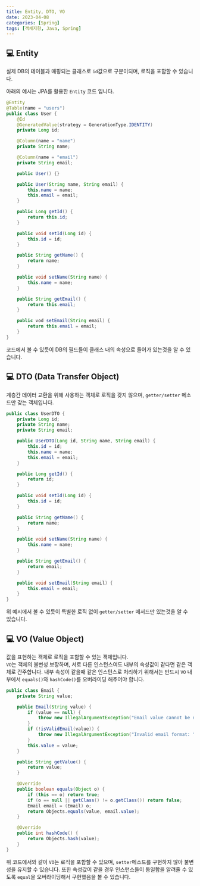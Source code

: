 ```yaml
---
title: Entity, DTO, VO
date: 2023-04-08
categories: [Spring]
tags: [객체지향, Java, Spring]
---
```


## 💻 Entity

실제 DB의 테이블과 매핑되는 클래스로 `id`값으로 구분이되며, 로직을 포함할 수 있습니다.

아래의 예시는 JPA를 활용한 `Entity` 코드 입니다.

```java
@Entity
@Table(name = "users")
public class User {
    @Id
    @GeneratedValue(strategy = GenerationType.IDENTITY)
    private Long id;

    @Column(name = "name")
    private String name;

    @Column(name = "email")
    private String email;

    public User() {}

    public User(String name, String email) {
        this.name = name;
        this.email = email;
    }

    public Long getId() {
        return this.id;
    }

    public void setId(Long id) {
        this.id = id;
    }

    public String getName() {
        return name;
    }

    public void setName(String name) {
        this.name = name;
    }

    public String getEmail() {
        return this.email;
    }

    public vod setEmail(String email) {
        return this.email = email;
    }
}

```

코드에서 볼 수 있듯이 DB의 필드들이 클래스 내의 속성으로 들어가 있는것을 알 수 있습니다.

## 💻 DTO (Data Transfer Object)

계층간 데이터 교환을 위해 사용하는 객체로 로직을 갖지 않으며, `getter/setter` 메소드만 갖는 객체입니다.

```java
public class UserDTO {
    private Long id;
    private String name;
    private String email;

    public UserDTO(Long id, String name, String email) {
        this.id = id;
        this.name = name;
        this.email = email;
    }

    public Long getId() {
        return id;
    }

    public void setId(Long id) {
        this.id = id;
    }

    public String getName() {
        return name;
    }

    public void setName(String name) {
        this.name = name;
    }

    public String getEmail() {
        return email;
    }

    public void setEmail(String email) {
        this.email = email;
    }
}
```

위 예시에서 볼 수 있듯이 특별한 로직 없이 `getter/setter` 메서드만 있는것을 알 수 있습니다.

## 💻 VO (Value Object)

값을 표현하는 객체로 로직을 포함할 수 있는 객체입니다.  
`VO`는 객체의 불변성 보장하며, 서로 다른 인스턴스여도 내부의 속성값이 같다면 같은 객체로 간주합니다. 내부 속성이 같을때 같은 인스턴스로 처리하기 위해서는 반드시 `VO` 내부에서 `equals()`와 `hashCode()`를 오버라이딩 해주어야 합니다.

```java
public class Email {
    private String value;

    public Email(String value) {
        if (value == null) {
            throw new IllegalArgumentException("Email value cannot be null");
        }
        if (!isValidEmail(value)) {
            throw new IllegalArgumentException("Invalid email format: " + value);
        }
        this.value = value;
    }

    public String getValue() {
        return value;
    }

    @Override
    public boolean equals(Object o) {
        if (this == o) return true;
        if (o == null || getClass() != o.getClass()) return false;
        Email email = (Email) o;
        return Objects.equals(value, email.value);
    }

    @Override
    public int hashCode() {
        return Objects.hash(value);
    }
}
```

위 코드에서와 같이 `VO`는 로직을 포함할 수 있으며, `setter`메소드를 구현하지 않아 불변성을 유지할 수 있습니다.
또한 속성값이 같을 경우 인스턴스들이 동일함을 알려줄 수 있도록 `equal`을 오버라이딩해서 구현했음을 볼 수 있습니다.

